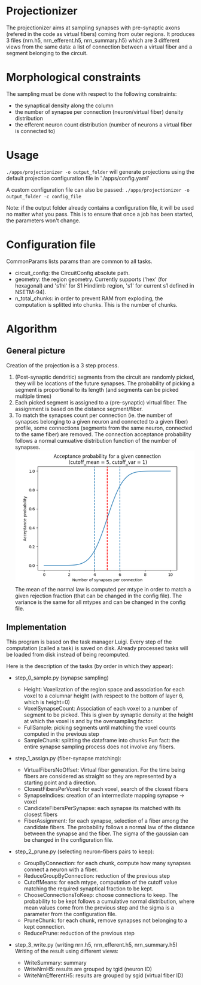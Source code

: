 # Projectionizer
The projectionizer aims at sampling synapses with pre-synaptic axons (refered in the code as virtual fibers) coming from outer regions.
It produces 3 files (nrn.h5, nrn_efferent.h5, nrn_summary.h5) which are 3 different views from the same data: a list of connection between a virtual fiber and a segment belonging to the circuit.

# Morphological constraints
The sampling must be done with respect to the following constraints:
- the synaptical density along the column
- the number of synapse per connection (neuron/virtual fiber) density distribution
- the efferent neuron count distribution (number of neurons a virtual fiber is connected to)

# Usage

`./apps/projectionizer -o output_folder` will generate projections using the default projection configuration file in './apps/config.yaml'

A custom configuration file can also be passed:
`./apps/projectionizer -o output_folder -c config_file`

Note: if the output folder already contains a configuration file, it will be used no matter what you pass.
This is to ensure that once a job has been started, the parameters won't change.

# Configuration file
CommonParams lists params than are common to all tasks.
- circuit_config: the CircuitConfig absolute path.
- geometry: the region geometry. Currently supports ('hex' (for hexagonal) and 's1hl' for S1 Hindlimb region, 's1' for current s1 defined in NSETM-94).
- n_total_chunks: in order to prevent RAM from exploding, the computation is splitted into chunks. This is the number of chunks.

# Algorithm
## General picture
Creation of the projection is a 3 step process.
1. (Post-synaptic dendritic) segments from the circuit are randomly picked, they will be locations of the future synapses. The probability of picking a segment is proportional to its length (and segments can be picked multiple times)
2. Each picked segment is assigned to a (pre-synaptic) virtual fiber. The assignment is based on the distance segment/fiber.
3. To match the synapses count per connection (ie. the number of synapses belonging to a given neuron and connected to a given fiber) profile, some connections (segments from the same neuron, connected to the same fiber) are removed. The connection acceptance probability follows a normal cumuative distribution function of the number of synapses.
![Pruning probability](pictures/pruning_probability.png "Pruning probability")
The mean of the normal law is computed per mtype in order to match a given rejection fraction (that can be changed in the config file). The variance is the same for all mtypes and can be changed in the config file.

## Implementation
This program is based on the task manager Luigi. Every step of the computation (called a task) is saved on disk. Already processed tasks will be loaded from disk instead of being recomputed.

Here is the description of the tasks (by order in which they appear):
- step_0_sample.py (synapse sampling)
  - Height: Voxelization of the region space and association for each voxel to a columnar height (with respect to the bottom of layer 6, which is height=0)
  - VoxelSynapseCount: Association of each voxel to a number of segment to be picked. This is given by synaptic density at the height at which the voxel is and by the oversampling factor.
  - FullSample: picking segments until matching the voxel counts computed in the previous step
  - SampleChunk: splitting the dataframe into chunks
Fun fact: the entire synapse sampling process does not involve any fibers.


- step_1_assign.py (fiber-synapse matching):
  - VirtualFibersNoOffset: Virtual fiber generation. For the time being fibers are considered as straight so they are represented by a starting point and a direction.
  - ClosestFibersPerVoxel: for each voxel, search of the closest fibers
  - SynapseIndices: creation of an intermediate mapping synapse -> voxel
  - CandidateFibersPerSynapse: each synapse its matched with its closest fibers
  - FiberAssignment: for each synapse, selection of a fiber among the candidate fibers. The probability follows a normal law of the distance between the synapse and the fiber. The sigma of the gaussian can be changed in the configuration file.
- step_2_prune.py (selecting neuron-fibers pairs to keep):
  - GroupByConnection: for each chunk, compute how many synapses connect a neuron with a fiber.
  - ReduceGroupByConnection: reduction of the previous step
  - CutoffMeans: for each mtype, computation of the cutoff value matching the required synaptical fraction to be kept.
  - ChooseConnectionsToKeep: choose connections to keep. The probability to be kept follows a cumulative normal distribution, where mean values come from the previous step and the sigma is a parameter from the configuration file.
  - PruneChunk: for each chunk, remove synapses not belonging to a kept connection.
  - ReducePrune: reduction of the previous step


- step_3_write.py (writing nrn.h5, nrn_efferent.h5, nrn_summary.h5)
Writing of the result using different views:
  - WriteSummary: summary
  - WriteNrnH5: results are grouped by tgid (neuron ID)
  - WriteNrnEfferentH5: results are grouped by sgid (virtual fiber ID)
